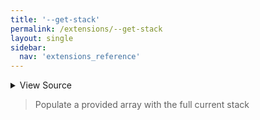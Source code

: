 ```yaml
---
title: '--get-stack'
permalink: /extensions/--get-stack
layout: single
sidebar:
  nav: 'extensions_reference'
---
```




<details>
  <summary>View Source</summary>

{% highlight sh %}

[ $# -eq 0 ] && { echo "!command [Extension Error]: requires name of an array variable to populate with the stack items" >&2; return 1; }

if [ -z "$BASH_PRE_43" ]
then
  local array
  typeset -n array="$1"
  local stackItem=''
  for stackItem in "${SHELLPEN_SOURCE_CONTEXT[@]}"
  do
    array+=("$stackItem")
  done
else
  eval "
    local stackItem=''
    for stackItem in \"\${__SHELLPEN_CONTEXT_$SHELLPEN_SOURCE_ID[@]}\"
    do
      $1+=(\"\$stackItem\")
    done
  "
fi
{% endhighlight %}

</details>



> Populate a provided array with the full current stack







